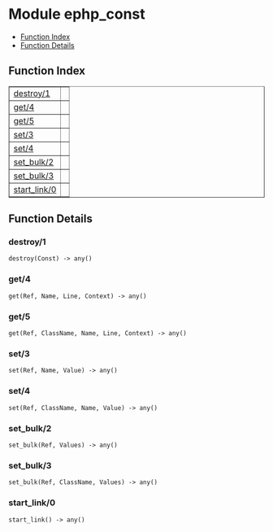 

# Module ephp_const #
* [Function Index](#index)
* [Function Details](#functions)

<a name="index"></a>

## Function Index ##


<table width="100%" border="1" cellspacing="0" cellpadding="2" summary="function index"><tr><td valign="top"><a href="#destroy-1">destroy/1</a></td><td></td></tr><tr><td valign="top"><a href="#get-4">get/4</a></td><td></td></tr><tr><td valign="top"><a href="#get-5">get/5</a></td><td></td></tr><tr><td valign="top"><a href="#set-3">set/3</a></td><td></td></tr><tr><td valign="top"><a href="#set-4">set/4</a></td><td></td></tr><tr><td valign="top"><a href="#set_bulk-2">set_bulk/2</a></td><td></td></tr><tr><td valign="top"><a href="#set_bulk-3">set_bulk/3</a></td><td></td></tr><tr><td valign="top"><a href="#start_link-0">start_link/0</a></td><td></td></tr></table>


<a name="functions"></a>

## Function Details ##

<a name="destroy-1"></a>

### destroy/1 ###

`destroy(Const) -> any()`

<a name="get-4"></a>

### get/4 ###

`get(Ref, Name, Line, Context) -> any()`

<a name="get-5"></a>

### get/5 ###

`get(Ref, ClassName, Name, Line, Context) -> any()`

<a name="set-3"></a>

### set/3 ###

`set(Ref, Name, Value) -> any()`

<a name="set-4"></a>

### set/4 ###

`set(Ref, ClassName, Name, Value) -> any()`

<a name="set_bulk-2"></a>

### set_bulk/2 ###

`set_bulk(Ref, Values) -> any()`

<a name="set_bulk-3"></a>

### set_bulk/3 ###

`set_bulk(Ref, ClassName, Values) -> any()`

<a name="start_link-0"></a>

### start_link/0 ###

`start_link() -> any()`

